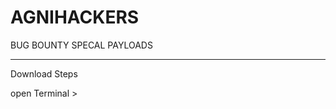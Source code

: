 # AGNIHACKERS


BUG BOUNTY SPECAL PAYLOADS

---------------------------
Download Steps

open Terminal > 
